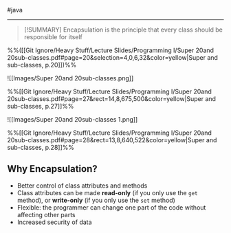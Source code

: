 #java 

---

>[!SUMMARY]
>Encapsulation is the principle that every class should be responsible for itself

%%([[Git Ignore/Heavy Stuff/Lecture Slides/Programming I/Super 20and 20sub-classes.pdf#page=20&selection=4,0,6,32&color=yellow|Super and sub-classes, p.20]])%%

![[Images/Super 20and 20sub-classes.png]]

%%[[Git Ignore/Heavy Stuff/Lecture Slides/Programming I/Super 20and 20sub-classes.pdf#page=27&rect=14,8,675,500&color=yellow|Super and sub-classes, p.27]]%%

![[Images/Super 20and 20sub-classes 1.png]]

%%[[Git Ignore/Heavy Stuff/Lecture Slides/Programming I/Super 20and 20sub-classes.pdf#page=28&rect=13,8,640,522&color=yellow|Super and sub-classes, p.28]]%%

## Why Encapsulation?

- Better control of class attributes and methods
- Class attributes can be made **read-only** (if you only use the `get` method), or **write-only** (if you only use the `set` method)
- Flexible: the programmer can change one part of the code without affecting other parts
- Increased security of data